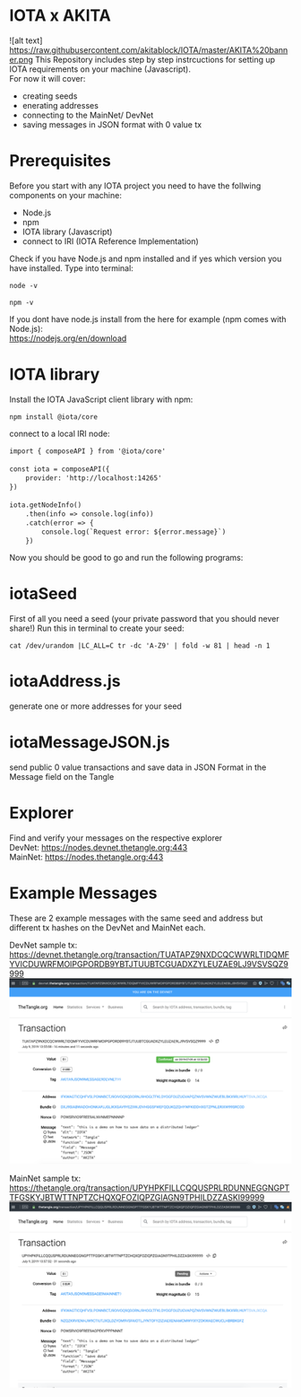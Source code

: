 # IOTA x AKITA
![alt text] https://raw.githubusercontent.com/akitablock/IOTA/master/AKITA%20banner.png
This Repository includes step by step instrcuctions for setting up IOTA requirements on your machine (Javascript).<br>
For now it will cover:
- creating seeds
- enerating addresses
- connecting to the MainNet/ DevNet
- saving messages in JSON format with 0 value tx 

# Prerequisites
Before you start with any IOTA project you need to have the follwing components on your machine:
- Node.js
- npm
- IOTA library (Javascript)
- connect to IRI (IOTA Reference Implementation)

Check if you have Node.js and npm installed and if yes which version you have installed.
Type into terminal:
```
node -v
```
```
npm -v
```
If you dont have node.js install from the here for example (npm comes with Node.js):<br>
https://nodejs.org/en/download

# IOTA library
Install the IOTA JavaScript client library with npm:
```
npm install @iota/core
```
connect to a local IRI node:


```
import { composeAPI } from '@iota/core'

const iota = composeAPI({
    provider: 'http://localhost:14265'
})

iota.getNodeInfo()
    .then(info => console.log(info))
    .catch(error => {
        console.log(`Request error: ${error.message}`)
    })
```
    
Now you should be good to go and run the following programs: 

# iotaSeed
First of all you need a seed (your private password that you should never share!)
Run this in terminal to create your seed:
```
cat /dev/urandom |LC_ALL=C tr -dc 'A-Z9' | fold -w 81 | head -n 1
```

# iotaAddress.js
generate one or more addresses for your seed

# iotaMessageJSON.js
send public 0 value transactions and save data in JSON Format in the Message field on the Tangle

# Explorer
Find and verify your messages on the respective explorer<br>
DevNet:
https://nodes.devnet.thetangle.org:443
<br>
MainNet:
https://nodes.thetangle.org:443

# Example Messages
These are 2 example messages with the same seed and address but different tx hashes on the DevNet and MainNet each.

DevNet sample tx:<br>
https://devnet.thetangle.org/transaction/TUATAPZ9NXDCQCWWRLTIDQMFYVICDUWRFMOIPGPORDB9YBTJTUUBTCGUADXZYLEUZAE9LJ9VSVSQZ9999
![alt text](https://raw.githubusercontent.com/akitablock/IOTA/master/IOTA%20sample%20JSON%20message%20DevNet%20.png)

MainNet sample tx:<br>
https://thetangle.org/transaction/UPYHPKFILLCQQUSPRLRDUNNEGGNGPTTFGSKYJBTWTTNPTZCHQXQFOZIQPZGIAGN9TPHILDZZASKI99999
![alt text](https://raw.githubusercontent.com/akitablock/IOTA/master/IOTA%20sample%20JSON%20message%20MainNet.png)
